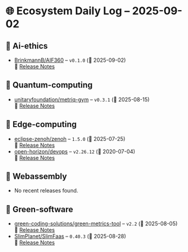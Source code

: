 # 🌐 Ecosystem Daily Log – 2025-09-02

## 🔹 Ai-ethics
- [BrinkmannB/AIF360](https://github.com/BrinkmannB/AIF360/releases/tag/v0.1.0) – `v0.1.0` (📅 2025-09-02)  
  🔗 [Release Notes](https://github.com/BrinkmannB/AIF360/releases/tag/v0.1.0)

## 🔹 Quantum-computing
- [unitaryfoundation/metriq-gym](https://github.com/unitaryfoundation/metriq-gym/releases/tag/v0.3.1) – `v0.3.1` (📅 2025-08-15)  
  🔗 [Release Notes](https://github.com/unitaryfoundation/metriq-gym/releases/tag/v0.3.1)

## 🔹 Edge-computing
- [eclipse-zenoh/zenoh](https://github.com/eclipse-zenoh/zenoh/releases/tag/1.5.0) – `1.5.0` (📅 2025-07-25)  
  🔗 [Release Notes](https://github.com/eclipse-zenoh/zenoh/releases/tag/1.5.0)
- [open-horizon/devops](https://github.com/open-horizon/devops/releases/tag/v2.26.12) – `v2.26.12` (📅 2020-07-04)  
  🔗 [Release Notes](https://github.com/open-horizon/devops/releases/tag/v2.26.12)

## 🔹 Webassembly
- No recent releases found.

## 🔹 Green-software
- [green-coding-solutions/green-metrics-tool](https://github.com/green-coding-solutions/green-metrics-tool/releases/tag/v2.2) – `v2.2` (📅 2025-08-05)  
  🔗 [Release Notes](https://github.com/green-coding-solutions/green-metrics-tool/releases/tag/v2.2)
- [SlimPlanet/SlimFaas](https://github.com/SlimPlanet/SlimFaas/releases/tag/0.40.3) – `0.40.3` (📅 2025-08-28)  
  🔗 [Release Notes](https://github.com/SlimPlanet/SlimFaas/releases/tag/0.40.3)